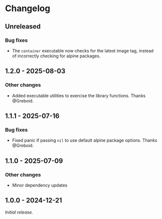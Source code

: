 # Changelog

## Unreleased

### Bug fixes

- The `container` executable now checks for the latest image tag, instead of
  incorrectly checking for alpine packages.

## 1.2.0 - 2025-08-03

### Other changes

- Added executable utilities to exercise the library functions.
  Thanks @Greboid.

## 1.1.1 - 2025-07-16

### Bug fixes 

- Fixed panic if passing `nil` to use default alpine package options.
  Thanks @Greboid.

## 1.1.0 - 2025-07-09

### Other changes

- Minor dependency updates

## 1.0.0 - 2024-12-21

_Initial release._
